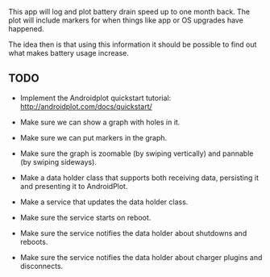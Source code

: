 This app will log and plot battery drain speed up to one month
back. The plot will include markers for when things like app or OS
upgrades have happened.

The idea then is that using this information it should be possible to
find out what makes battery usage increase.

TODO
----
* Implement the Androidplot quickstart tutorial:
http://androidplot.com/docs/quickstart/

* Make sure we can show a graph with holes in it.

* Make sure we can put markers in the graph.

* Make sure the graph is zoomable (by swiping vertically) and pannable
(by swiping sideways).

* Make a data holder class that supports both receiving data,
persisting it and presenting it to AndroidPlot.

* Make a service that updates the data holder class.

* Make sure the service starts on reboot.

* Make sure the service notifies the data holder about shutdowns and
reboots.

* Make sure the service notifies the data holder about charger plugins
and disconnects.
